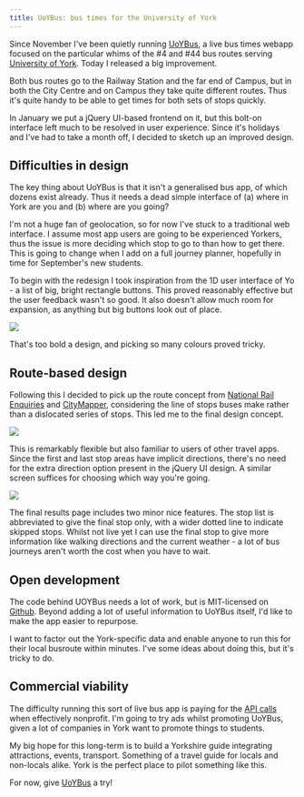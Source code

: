 ```yaml
---
title: UoYBus: bus times for the University of York
---
```

Since November I've been quietly running [UoYBus](http://uoyb.us), a live bus times webapp focused on the particular whims of the \#4 and \#44 bus routes serving [University of York](http://york.ac.uk). Today I released a big improvement.
<!--more-->

Both bus routes go to the Railway Station and the far end of Campus, but in both the City Centre and on Campus they take quite different routes. Thus it's quite handy to be able to get times for both sets of stops quickly.

In January we put a jQuery UI-based frontend on it, but this bolt-on interface left much to be resolved in user experience. Since it's holidays and I've had to take a month off, I decided to sketch up an improved design.

## Difficulties in design
The key thing about UoYBus is that it isn't a generalised bus app, of which dozens exist already. Thus it needs a dead simple interface of (a) where in York are you and (b) where are you going?

I'm not a huge fan of geolocation, so for now I've stuck to a traditional web interface. I assume most app users are going to be experienced Yorkers, thus the issue is more deciding which stop to go to than how to get there. This is going to change when I add on a full journey planner, hopefully in time for September's new students.

To begin with the redesign I took inspiration from the 1D user interface of Yo - a list of big, bright rectangle buttons. This proved reasonably effective but the user feedback wasn't so good. It also doesn't allow much room for expansion, as anything but big buttons look out of place.

![](/img/uoybus-yo.png)

That's too bold a design, and picking so many colours proved tricky.

## Route-based design

Following this I decided to pick up the route concept from [National Rail Enquiries]() and [CityMapper](), considering the line of stops buses make rather than a dislocated series of stops. This led me to the final design concept.

![](/img/uoybus-home.png)

This is remarkably flexible but also familiar to users of other travel apps. Since the first and last stop areas have implicit directions, there's no need for the extra direction option present in the jQuery UI design. A similar screen suffices for choosing which way you're going.

![](/img/uoybus-result.png)

The final results page includes two minor nice features. The stop list is abbreviated to give the final stop only, with a wider dotted line to indicate skipped stops. Whilst not live yet I can use the final stop to give more information like walking directions and the current weather - a lot of bus journeys aren't worth the cost when you have to wait.

## Open development

The code behind UOYBus needs a lot of work, but is MIT-licensed on [Github](https://github.com/46bit/uoybus). Beyond adding a lot of useful information to UoYBus itself, I'd like to make the app easier to repurpose.

I want to factor out the York-specific data and enable anyone to run this for their local busroute within minutes. I've some ideas about doing this, but it's tricky to do.

## Commercial viability

The difficulty running this sort of live bus app is paying for the [API calls](http://transportapi.com) when effectively nonprofit. I'm going to try ads whilst promoting UoYBus, given a lot of companies in York want to promote things to students.

My big hope for this long-term is to build a Yorkshire guide integrating attractions, events, transport. Something of a travel guide for locals and non-locals alike. York is the perfect place to pilot something like this.

For now, give [UoYBus](http://uoyb.us) a try!
